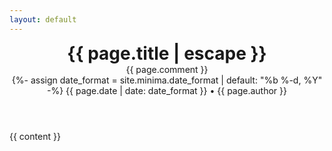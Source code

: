 ```yaml
---
layout: default
---
```

<header class="post-header">
  <h1 class="post-title p-name" style="margin: 0">{{ page.title | escape }}</h1>
  <p style="margin: 0">{{ page.comment }}</p>
  <p class="post-meta" style="margin: 0">
    {%- assign date_format = site.minima.date_format | default: "%b %-d, %Y" -%}
    {{ page.date | date: date_format }} • {{ page.author }}
  </p>
</header>

<div class="post-content e-content">
  {{ content }}
</div>
